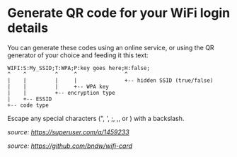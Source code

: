 # Generate QR code for your WiFi login details

You can generate these codes using an online service, or using the QR generator of your choice and feeding it this text:
<!--more-->

```text
WIFI:S:My_SSID;T:WPA;P:key goes here;H:false;
^    ^         ^     ^               ^
|    |         |     |               +-- hidden SSID (true/false)
|    |         |     +-- WPA key
|    |         +-- encryption type
|    +-- ESSID
+-- code type
```

Escape any special characters (", ', ;, ,, or \) with a backslash.

_source: https://superuser.com/a/1459233_

_source: https://github.com/bndw/wifi-card_
